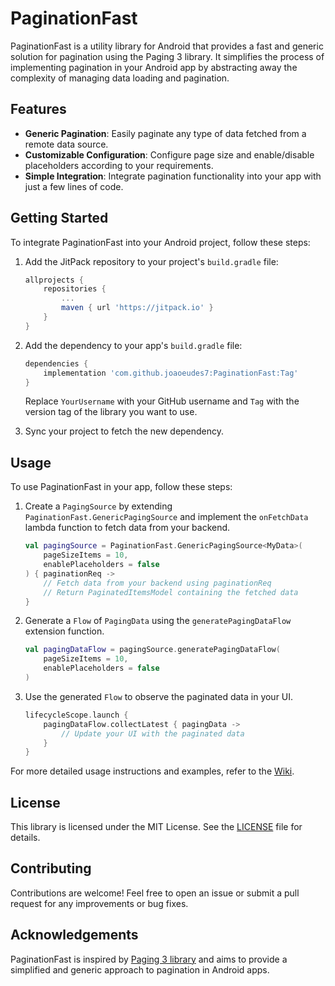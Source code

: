 # PaginationFast

PaginationFast is a utility library for Android that provides a fast and generic solution for pagination using the Paging 3 library. It simplifies the process of implementing pagination in your Android app by abstracting away the complexity of managing data loading and pagination.

## Features

- **Generic Pagination**: Easily paginate any type of data fetched from a remote data source.
- **Customizable Configuration**: Configure page size and enable/disable placeholders according to your requirements.
- **Simple Integration**: Integrate pagination functionality into your app with just a few lines of code.

## Getting Started

To integrate PaginationFast into your Android project, follow these steps:

1. Add the JitPack repository to your project's `build.gradle` file:

    ```groovy
    allprojects {
        repositories {
            ...
            maven { url 'https://jitpack.io' }
        }
    }
    ```

2. Add the dependency to your app's `build.gradle` file:

    ```groovy
    dependencies {
        implementation 'com.github.joaoeudes7:PaginationFast:Tag'
    }
    ```

   Replace `YourUsername` with your GitHub username and `Tag` with the version tag of the library you want to use.

3. Sync your project to fetch the new dependency.

## Usage

To use PaginationFast in your app, follow these steps:

1. Create a `PagingSource` by extending `PaginationFast.GenericPagingSource` and implement the `onFetchData` lambda function to fetch data from your backend.

    ```kotlin
    val pagingSource = PaginationFast.GenericPagingSource<MyData>(
        pageSizeItems = 10,
        enablePlaceholders = false
    ) { paginationReq ->
        // Fetch data from your backend using paginationReq
        // Return PaginatedItemsModel containing the fetched data
    }
    ```

2. Generate a `Flow` of `PagingData` using the `generatePagingDataFlow` extension function.

    ```kotlin
    val pagingDataFlow = pagingSource.generatePagingDataFlow(
        pageSizeItems = 10,
        enablePlaceholders = false
    )
    ```

3. Use the generated `Flow` to observe the paginated data in your UI.

    ```kotlin
    lifecycleScope.launch {
        pagingDataFlow.collectLatest { pagingData ->
            // Update your UI with the paginated data
        }
    }
    ```

For more detailed usage instructions and examples, refer to the [Wiki](https://github.com/joaoeudes7/PaginationFast/wiki).

## License

This library is licensed under the MIT License. See the [LICENSE](LICENSE) file for details.

## Contributing

Contributions are welcome! Feel free to open an issue or submit a pull request for any improvements or bug fixes.

## Acknowledgements

PaginationFast is inspired by [Paging 3 library](https://developer.android.com/topic/libraries/architecture/paging/v3-overview) and aims to provide a simplified and generic approach to pagination in Android apps.
